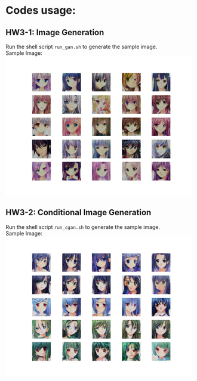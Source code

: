 # Codes usage:

## HW3-1: Image Generation
Run the shell script `run_gan.sh` to generate the sample image.  
Sample Image:  
<img src=https://github.com/02stevenyang850527/MLDS2018SPRING/blob/master/hw3/samples/gan_original.png alt="LMFE" width=500 height=375>  

## HW3-2: Conditional Image Generation
Run the shell script `run_cgan.sh` to generate the sample image.  
Sample Image:  
<img src=https://github.com/02stevenyang850527/MLDS2018SPRING/blob/master/hw3/samples/cgan_original.png alt="LMFE" width=500 height=375>  
